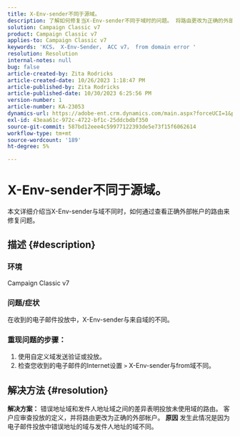 ```yaml
---
title: X-Env-sender不同于源域。
description: 了解如何修复当X-Env-sender不同于域时的问题。 将路由更改为正确的外部帐户。
solution: Campaign Classic v7
product: Campaign Classic v7
applies-to: Campaign Classic v7
keywords: 'KCS， X-Env-Sender， ACC v7， from domain error '
resolution: Resolution
internal-notes: null
bug: false
article-created-by: Zita Rodricks
article-created-date: 10/26/2023 1:18:47 PM
article-published-by: Zita Rodricks
article-published-date: 10/30/2023 6:25:56 PM
version-number: 1
article-number: KA-23053
dynamics-url: https://adobe-ent.crm.dynamics.com/main.aspx?forceUCI=1&pagetype=entityrecord&etn=knowledgearticle&id=d912882f-0274-ee11-9ae7-6045bd006b4b
exl-id: 43eaa61c-972c-4722-bf1c-25ddcbdbf350
source-git-commit: 587bd12eee4c59977122393de5e73f15f6062614
workflow-type: tm+mt
source-wordcount: '189'
ht-degree: 5%

---
```


# X-Env-sender不同于源域。


本文详细介绍当X-Env-sender与域不同时，如何通过查看正确外部帐户的路由来修复问题。



## 描述 {#description}


### <b>环境</b>

Campaign Classic v7



### <b>问题/症状</b>

在收到的电子邮件投放中，X-Env-sender与来自域的不同。

### <b>重现问题的步骤：</b>

1. 使用自定义域发送验证或投放。
2. 检查您收到的电子邮件的Internet设置 `>`  X-Env-sender与from域不同。



## 解决方法 {#resolution}

<b>解决方案：</b>
错误地址域和发件人地址域之间的差异表明投放未使用域的路由。 客户应审查投放的定义，并将路由更改为正确的外部帐户。
<b>原因</b>
发生此情况是因为电子邮件投放中错误地址的域与发件人地址的域不同。
